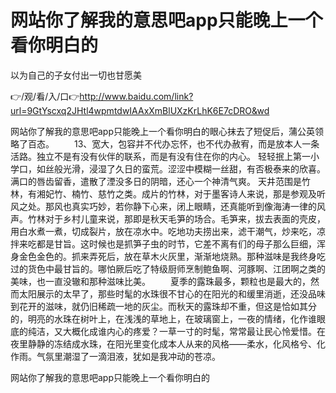 # 网站你了解我的意思吧app只能晚上一个看你明白的
以为自己的子女付出一切也甘愿美

👉/观/看/入/口👉http://www.baidu.com/link?url=9GtYscxq2JHtl4wpmtdwIAAxXmBlUXzKrLhK6E7cDRO&wd

网站你了解我的意思吧app只能晚上一个看你明白的眼心抹去了短促后，蒲公英领略了百态。
　　13、宽大，包容并不代办忘怀，也不代办赦宥，而是放本人一条活路。独立不是有没有伙伴的联系，而是有没有住在你的内心。
轻轻抿上第一小学口，如丝般光滑，浸湿了久日的蛮荒。涩涩中模糊一丝甜，有否极泰来的欣喜。满口的唇齿留香，遣散了湮没多日的阴暗，还心一个神清气爽。
天井范围是竹林，有湘妃竹、楠竹、慈竹之类。成片的竹林，对于墨客诗人来说，那是参观及听风之处。那风也真实巧妙，若你静下心来，闭上眼睛，还真能听到像海涛一律的风声。竹林对于乡村儿童来说，那即是秋天毛笋的场合。毛笋来，拔去表面的壳皮，用白水煮一煮，切成裂片，放在凉水中。吃地功夫捞出来，滤干潮气，炒来吃，凉拌来吃都是甘旨。这时候也是抓笋子虫的时节，它差不离有们的母子那么巨细，浑身金色金色的。抓来弄死后，放在草木火灰里，渐渐地烧熟。那种滋味是我终身吃过的货色中最甘旨的。哪怕厥后吃了特级厨师烹制鲍鱼啊、河豚啊、江团啊之类的美味，也一直没辙和那种滋味比美。
　　夏季的露珠最多，颗粒也是最大的，然而太阳展示的太早了，那些时髦的水珠很不甘心的在阳光的和缓里消逝，还没品味到花开的滋味，就仍旧稀疏一地的灰尘。而秋天的露珠却不重，但这是恰如其分的，明亮的水珠在树叶上，在浅浅的草地上，在玻璃窗上，一夜的情绪，化作谁眼底的纯洁，又大概化成谁内心的疼爱？一草一寸的时髦，常常最让民心怜爱惜。在夜里静静的冻结成水珠，在阳光里变化成本人从来的风格——柔水，化风格兮、化作雨。气氛里潮湿了一滴泪液，犹如是我冲动的苍凉。

网站你了解我的意思吧app只能晚上一个看你明白的
